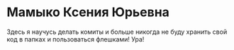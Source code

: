 # Мамыко Ксения Юрьевна
Здесь я научусь делать комиты и больше никогда не буду хранить свой код в папках и пользоваться флешками! Ура!